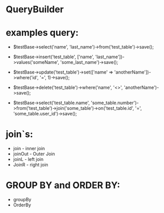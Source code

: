 # QueryBuilder
# examples query:

* $testBase->select('name', 'last_name')->from('test_table')->save();

* $testBase->insert('test_table', ['name', 'last_name'])->values('someName', 'some_last_name')->save();
* $testBase->update('test_table')->set(['name' => 'anotherName'])->where('id', '=', 1)->save();
* $testBase->delete('test_table')->where('name', '<>', 'anotherName')->save();
* $testBase->select('test_table.name', 'some_table.number')->from('test_table')->join('some_table')->on('test_table.id', '=', 'some_table.user_id')->save();


# join`s:
* join - inner join
* joinOut - Outer Join
* joinL - left join
* JoinR - right join

# GROUP BY and ORDER BY:
* groupBy
* OrderBy
